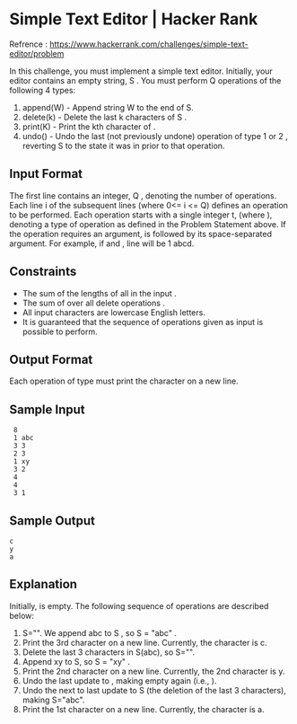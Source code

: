 # Simple Text Editor | Hacker Rank

Refrence : https://www.hackerrank.com/challenges/simple-text-editor/problem 

In this challenge, you must implement a simple text editor. Initially, your editor contains an empty string, S . You must perform Q operations of the following 4 types:


1. append(W) - Append string W to the end of S.
2. delete(k) - Delete the last k characters of S .
3. print(K) - Print the kth character of .
4. undo() - Undo the last (not previously undone) operation of type 1 or 2 , reverting S  to the state it was in prior to that 			operation.

## Input Format

The first line contains an integer, Q , denoting the number of operations. 
Each line i of the  subsequent lines (where 0<= i <= Q) defines an operation to be performed. Each operation starts with a single integer t,  (where ), denoting a type of operation as defined in the Problem Statement above. If the operation requires an argument,  is followed by its space-separated argument. For example, if  and , line  will be 1 abcd.

## Constraints

* The sum of the lengths of all  in the input .
* The sum of  over all delete operations .
* All input characters are lowercase English letters.
* It is guaranteed that the sequence of operations given as input is possible to perform.

## Output Format

Each operation of type  must print the  character on a new line.

## Sample Input

```
 8
 1 abc
 3 3
 2 3
 1 xy
 3 2
 4 
 4 
 3 1
```

## Sample Output

```
c
y
a
```

## Explanation

Initially,  is empty. The following sequence of  operations are described below:

1. S="". We append abc to S , so S = "abc" .
2. Print the 3rd character on a new line. Currently, the  character is c.
3. Delete the last 3 characters in  S(abc), so S="".
4. Append xy to S, so S = "xy" .
5. Print the 2nd  character on a new line. Currently, the 2nd character is y.
6. Undo the last update to , making  empty again (i.e., ).
7. Undo the next to last update to S (the deletion of the last 3 characters), making S="abc".
8. Print the 1st character on a new line. Currently, the  character is a.